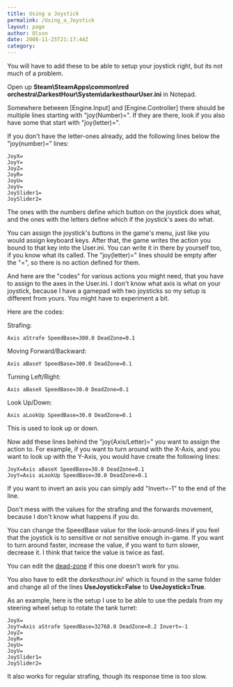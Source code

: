 ```yaml
---
title: Using a Joystick
permalink: /Using_a_Joystick
layout: page
author: Olson
date: 2008-11-25T21:17:44Z
category: 
---
```

You will have to add these to be able to setup your joystick right, but
its not much of a problem.

Open up **Steam\\SteamApps\\common\\red
orchestra\\DarkestHour\\System\\darkesthourUser.ini** in Notepad.

Somewhere between \[Engine.Input\] and \[Engine.Controller\] there
should be multiple lines starting with "joy(Number)=". If they are
there, look if you also have some that start with "joy(letter)=".

If you don't have the letter-ones already, add the following lines below
the "joy(number)=" lines:

`JoyX=`  
`JoyY=`  
`JoyZ=`  
`JoyR=`  
`JoyU=`  
`JoyV=`  
`JoySlider1=`  
`JoySlider2=`

The ones with the numbers define which button on the joystick does what,
and the ones with the letters define which if the joystick's axes do
what.

You can assign the joystick's buttons in the game's menu, just like you
would assign keyboard keys. After that, the game writes the action you
bound to that key into the User.ini. You can write it in there by
yourself too, if you know what its called. The "joy(letter)=" lines
should be empty after the "=", so there is no action defined for them.

And here are the "codes" for various actions you might need, that you
have to assign to the axes in the User.ini. I don't know what axis is
what on your joystick, because I have a gamepad with two joysticks so my
setup is different from yours. You might have to experiment a bit.

Here are the codes:

Strafing:

`Axis aStrafe SpeedBase=300.0 DeadZone=0.1`

Moving Forward/Backward:

`Axis aBaseY SpeedBase=300.0 DeadZone=0.1`

Turning Left/Right:

`Axis aBaseX SpeedBase=30.0 DeadZone=0.1`

Look Up/Down:

`Axis aLookUp SpeedBase=30.0 DeadZone=0.1`

This is used to look up or down.

Now add these lines behind the "joy(Axis/Letter)=" you want to assign
the action to. For example, if you want to turn around with the X-Axis,
and you want to look up with the Y-Axis, you would have create the
following lines:

`JoyX=Axis aBaseX SpeedBase=30.0 DeadZone=0.1`  
`JoyY=Axis aLookUp SpeedBase=30.0 DeadZone=0.1`

If you want to invert an axis you can simply add "Invert=-1" to the end
of the line.

Don't mess with the values for the strafing and the forwards movement,
because I don't know what happens if you do.

You can change the SpeedBase value for the look-around-lines if you feel
that the joystick is to sensitive or not sensitive enough in-game. If
you want to turn around faster, increase the value, if you want to turn
slower, decrease it. I think that twice the value is twice as fast.

You can edit the
[dead-zone](http://answers.yahoo.com/question/index?qid=1006031104229)
if this one doesn't work for you.

You also have to edit the *darkesthour.ini*' which is found in the same
folder and change all of the lines **UseJoystick=False** to
**UseJoystick=True**.

As an example, here is the setup I use to be able to use the pedals from
my steering wheel setup to rotate the tank turret:

`JoyX=`  
`JoyY=Axis aStrafe SpeedBase=32768.0 DeadZone=0.2 Invert=-1`  
`JoyZ=`  
`JoyR=`  
`JoyU=`  
`JoyV=`  
`JoySlider1=`  
`JoySlider2=`

It also works for regular strafing, though its response time is too
slow.

